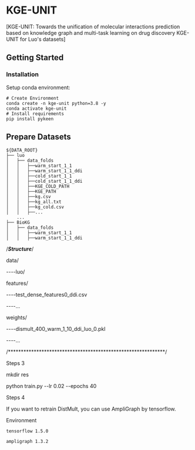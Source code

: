 # KGE-UNIT


[KGE-UNIT: Towards the unification of molecular interactions prediction based on knowledge graph and multi-task learning on drug discovery
KGE-UNIT for Luo's datasets]

## Getting Started

### Installation

Setup conda environment:
```
# Create Environment
conda create -n kge-unit python=3.8 -y
conda activate kge-unit
# Install requirements
pip install pykeen
```


## Prepare Datasets
```
${DATA_ROOT}
├── luo
│   ├── data_folds
│   │   ├──warm_start_1_1
│   │   ├──warm_start_1_1_ddi
│   │   ├──cold_start_1_1
│   │   ├──cold_start_1_1_ddi
│   │   ├──KGE_COLD_PATH
│   │   ├──KGE_PATH
│   │   ├──kg.csv
│   │   ├──kg_all.txt
│   │   ├──kg_cold.csv
│   │   ├──...
    ...
├── BioKG
│   ├── data_folds
│   │   ├──warm_start_1_1
│   │   ├──warm_start_1_1_ddi
```


/***************************Structure***************************/

data/

----luo/

features/

----test_dense_features0_ddi.csv

----...

weights/

----dismult_400_warm_1_10_ddi_luo_0.pkl

----...

/*************************************************************/

Steps 3

  mkdir res

  python train.py --lr 0.02 --epochs 40

Steps 4

  If you want to retrain DistMult, you can use AmpliGraph by tensorflow.

  Environment

    tensorflow 1.5.0

    ampligraph 1.3.2






